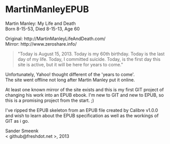 MartinManleyEPUB
================

<p>Martin Manley: My Life and Death<br />
Born 8-15-53, Died 8-15-13, Age 60</p>
<p>Original: http://MartinManleyLifeAndDeath.com/<br />
Mirror: http://www.zeroshare.info/</p>

> "Today is August 15, 2013. Today is my 60th birthday. Today is the
>  last day of my life. Today, I committed suicide. Today, is the first
>  day this site is active, but it will be here for years to come."

<p>Unfortunately, Yahoo! thought different of the 'years to come'.<br/>
The site went offline not long after Martin Manley put it online.</p>
<p>At least one known mirror of the site exists and this is my first GIT
project of changing his work into an EPUB ebook. I'm new to GIT and
new to EPUB, so this is a promising project from the start. ;)</p>
<p>I've ripped the EPUB skeleton from an EPUB file created by Calibre
v1.0.0 and wish to learn about the EPUB specification as well as the
workings of GIT as i go.</p>
<p>Sander Smeenk<br />
&lt; github@freshdot.net &gt;, 2013</p>
